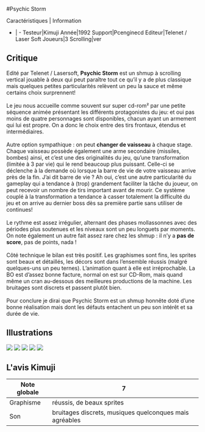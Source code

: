 #Psychic Storm

Caractéristiques | Information
- | -
Testeur|Kimuji
Année|1992
Support|Pcenginecd
Editeur|Telenet / Laser Soft
Joueurs|3
Scrolling|ver

## Critique
Edité par Telenet / Lasersoft, <b>Psychic Storm</b> est un shmup à scrolling vertical  jouable à deux qui peut paraître tout ce qu’il y a de plus classique mais quelques petites particularités relèvent un peu la sauce et même certains choix surprennent!<br/><br/>Le jeu nous accueille comme souvent sur super cd-rom² par une petite séquence animée présentant les différents protagonistes du jeu: et oui pas moins de quatre personnages sont disponibles, chacun ayant un armement qui lui est propre. On a donc le choix entre des tirs frontaux, étendus et intermédiaires.<br/><br/>Autre option sympathique : on peut <b>changer de vaisseau</b> à chaque stage. Chaque vaisseau possède également une arme secondaire (missiles, bombes) ainsi, et c’est une des originalités du jeu, qu’une transformation (limitée à 3 par vie) qui le rend beaucoup plus puissant. Celle-ci se déclenche à la demande où lorsque la barre de vie de votre vaisseau arrive près de la fin. J’ai dit barre de vie ? Ah oui, c’est une autre particularité du gameplay qui a tendance à (trop) grandement faciliter la tâche du joueur, on peut recevoir un nombre de tirs important avant de mourir. Ce système couplé à la transformation a tendance à casser totalement la difficulté du jeu et on arrive au dernier boss dès sa première partie sans utiliser de continues!<br/><br/>Le rythme est assez irrégulier, alternant des phases mollassonnes avec des périodes plus soutenues et les niveaux sont un peu longuets par moments. On note également un autre fait assez rare chez les shmup : il n’y a <b>pas de score</b>, pas de points, nada !<br/><br/>Côté technique le bilan est très positif. Les graphismes sont fins, les sprites sont beaux et détaillés, les décors sont dans l’ensemble réussis (malgré quelques-uns un peu ternes). L’animation quant à elle est irréprochable. La BO est d’assez bonne facture, normal on est sur CD-Rom, mais quand même un cran au-dessous des meilleures productions de la machine. Les bruitages sont discrets et passent plutôt bien.<br/><br/>Pour conclure je dirai que Psychic Storm est un shmup honnête doté d’une bonne réalisation mais dont les défauts entachent un peu son intérêt et sa durée de vie.

## Illustrations
![](http://www.shmup.com/images/thumbs/img_fiche_1_791.gif)
![](http://www.shmup.com/images/thumbs/img_fiche_2_791.gif)
![](http://www.shmup.com/images/thumbs/img_fiche_3_791.gif)
![](http://www.shmup.com/images/thumbs/img_fiche_4_791.gif)
![](http://www.shmup.com/images/thumbs/)

## L'avis Kimuji
Note globale|7
-|-
Graphisme|réussis, de beaux sprites
Son|bruitages discrets, musiques quelconques mais agréables
